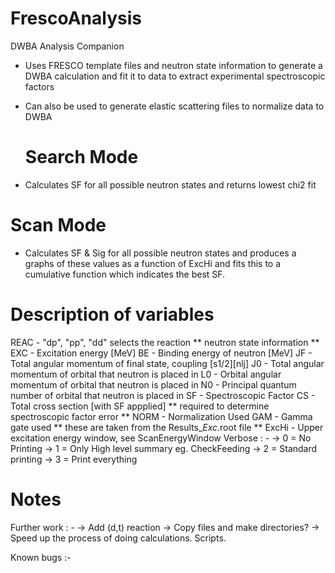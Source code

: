 # FrescoAnalysis
DWBA Analysis Companion


- Uses FRESCO template files and neutron state information to generate a DWBA calculation and fit it to data to extract experimental spectroscopic factors
- Can also be used to generate elastic scattering files to normalize data to DWBA

  
  
  # Search Mode

- Calculates SF for all possible neutron states and returns lowest chi2 fit

 # Scan Mode

- Calculates SF & Sig for all possible neutron states and produces a graphs of these values as a function of ExcHi and fits this to a cumulative function which indicates the best SF.

 # Description of variables

  REAC - "dp", "pp", "dd" selects the reaction
  ** neutron state information **  
  EXC - Excitation energy [MeV]
  BE  - Binding energy of neutron [MeV]
  JF  - Total angular momentum of final state, coupling [s1/2][nlj]
  J0  - Total angular momentum of orbital that neutron is placed in
  L0  - Orbital angular momentum of orbital that neutron is placed in
  N0  - Principal quantum number of orbital that neutron is placed in
  SF  - Spectroscopic Factor
  CS - Total cross section [with SF appplied]
  ** required to determine spectroscopic factor error **
  NORM - Normalization Used
  GAM  - Gamma gate used 
  ** these are taken from the Results_*Exc*.root file **
  ExcHi - Upper excitation energy window, see ScanEnergyWindow
  Verbose : -
 -> 0   =   No Printing 
 -> 1   =   Only High level summary eg. CheckFeeding
 -> 2   =   Standard printing
 -> 3   =   Print everything


# Notes

 Further work : -
   -> Add (d,t) reaction
   -> Copy files and make directories?
   -> Speed up the process of doing calculations. Scripts.
   
 Known bugs :-
